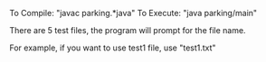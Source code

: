 To Compile: "javac parking\.*java"
To Execute: "java parking/main"

There are 5 test files, the program will prompt for the file name.

For example, if you want to use test1 file, use "test1.txt"
